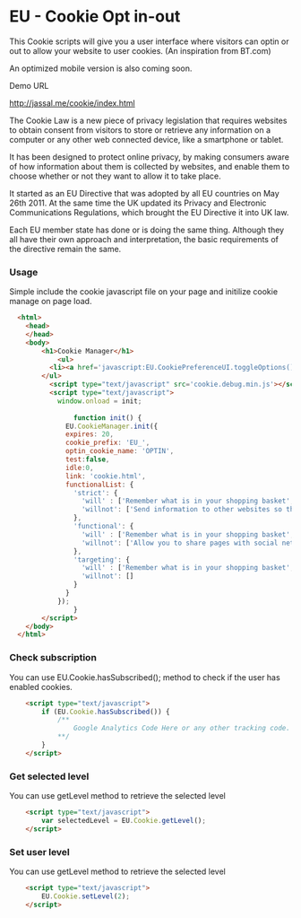 EU - Cookie Opt in-out
================

This Cookie scripts will give you a user interface where visitors can optin or out to allow your website to user cookies. (An inspiration from BT.com)

An optimized mobile version is also coming soon. 

Demo URL 

http://jassal.me/cookie/index.html

The Cookie Law is a new piece of privacy legislation that requires websites to obtain consent from visitors to store or retrieve any information on a computer or any other web connected device, like a smartphone or tablet.

It has been designed to protect online privacy, by making consumers aware of how information about them is collected by websites, and enable them to choose whether or not they want to allow it to take place.

It started as an EU Directive that was adopted by all EU countries on May 26th 2011.  At the same time the UK updated its Privacy and Electronic Communications Regulations, which brought the EU Directive it into UK law. 

Each EU member state has done or is doing the same thing. Although they all have their own approach and interpretation, the basic requirements of the directive remain the same.


### Usage ####

Simple include the cookie javascript file on your page and initilize cookie manage on page load.

```html
  <html>
    <head>
    </head>
    <body>
        <h1>Cookie Manager</h1>
        	<ul>
          <li><a href='javascript:EU.CookiePreferenceUI.toggleOptions();void(0);'>Change Settings</a></li>
        </ul>
          <script type="text/javascript" src='cookie.debug.min.js'></script>
          <script type="text/javascript">
            window.onload = init;
    
        		function init() {
              EU.CookieManager.init({
              expires: 20,
              cookie_prefix: 'EU_',
              optin_cookie_name: 'OPTIN',
              test:false,
              idle:0,
              link: 'cookie.html',
              functionalList: {
                'strict': {
                  'will' : ['Remember what is in your shopping basket', 'Remember cookie access level.'],
                  'willnot': ['Send information to other websites so that advertising is more relevant to you', 'Remember your log-in details', 'Improve overall performance of the website', 'Provide you with live, online chat support']
                },
                'functional': {
                  'will' : ['Remember what is in your shopping basket', 'Remember cookie access level.','Remember your log-in details','Make sure the website looks consistent','Offer live chat support'],
                  'willnot': ['Allow you to share pages with social networks like Facebook', 'Allow you to comment on blogs', 'Send information to other websites so that advertising is more relevant to you']
                },
                'targeting': {
                  'will' : ['Remember what is in your shopping basket', 'Remember cookie access level.','Remember your log-in details','Make sure the website looks consistent','Offer live chat support','Send information to other websites so that advertising is more relevant to you'],
                  'willnot': []
                }
              }
            });
        		}
    	</script>
    </body>
  </html>
```

### Check subscription ####

You can use EU.Cookie.hasSubscribed(); method to check if the user has enabled cookies.

```html
    <script type="text/javascript">
        if (EU.Cookie.hasSubscribed()) {
            /**
                Google Analytics Code Here or any other tracking code.
            **/    
        }
    </script>
```

### Get selected level ####

You can use getLevel method to retrieve the selected level

```html
    <script type="text/javascript">
        var selectedLevel = EU.Cookie.getLevel();
    </script>
```

### Set user level ####

You can use getLevel method to retrieve the selected level

```html
    <script type="text/javascript">
        EU.Cookie.setLevel(2);
    </script>
```